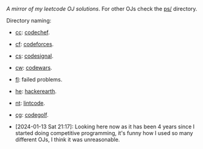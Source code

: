 *A mirror of my leetcode OJ solutions*. For other OJs check the [ps/](ps/) directory.

Directory naming:

-   [cc](ps/cc/): [codechef](https://www.codechef.com/).
-   [cf](ps/cf/): [codeforces](https://codeforces.com/).
-   [cs](ps/cs/): [codesignal](https://codesignal.com/).
-   [cw](ps/cw/): [codewars](https://www.codewars.com/).
-   [fl](ps/fl/): failed problems.
-   [he](ps/he/): [hackerearth](https://www.hackerearth.com/).
-   [nt](ps/nt/): [lintcode](https://www.lintcode.com/).
-   [cg](ps/cg/): [codegolf](https://codegolf.stackexchange.com/).

-   [2024-01-13 Sat 21:17]: Looking here now as it has been 4 years since I
    started doing competitive programming, it's funny how I used so many different
    OJs, I think it was unreasonable.

